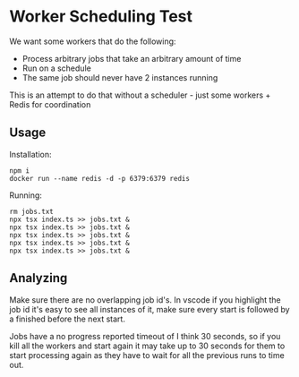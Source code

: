 # Worker Scheduling Test

We want some workers that do the following:
- Process arbitrary jobs that take an arbitrary amount of time
- Run on a schedule
- The same job should never have 2 instances running

This is an attempt to do that without a scheduler - just some workers + Redis for coordination

## Usage

Installation:

```
npm i
docker run --name redis -d -p 6379:6379 redis
```

Running:

```
rm jobs.txt
npx tsx index.ts >> jobs.txt &
npx tsx index.ts >> jobs.txt &
npx tsx index.ts >> jobs.txt &
npx tsx index.ts >> jobs.txt &
npx tsx index.ts >> jobs.txt &
```

## Analyzing

Make sure there are no overlapping job id's. In vscode if you highlight the job id it's easy to see all instances of it, make sure every start is followed by a finished before the next start.

Jobs have a no progress reported timeout of I think 30 seconds, so if you kill all the workers and start again it may take up to 30 seconds for them to start processing again as they have to wait for all the previous runs to time out. 

